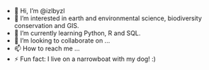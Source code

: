 - 👋 Hi, I’m @izlbyzl
- 👀 I’m interested in earth and environmental science, biodiversity conservation and GIS.
- 🌱 I’m currently learning Python, R and SQL.
- 💞️ I’m looking to collaborate on ...
- 📫 How to reach me ...
- ⚡ Fun fact: I live on a narrowboat with my dog! :)

<!---
izlbyzl/izlbyzl is a ✨ special ✨ repository because its `README.md` (this file) appears on your GitHub profile.
You can click the Preview link to take a look at your changes.
--->
